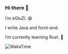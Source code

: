 ### Hi there 👋

I’m eGluZl. 😄

I write Java and fornt-end. 

I’m currently learning Rust. 🌱

<!--
**eGluZl/eGluZl** is a ✨ _special_ ✨ repository because its `README.md` (this file) appears on your GitHub profile.

Here are some ideas to get you started:

- 🔭 I’m currently working on ...
- 🌱 I’m currently learning ...
- 👯 I’m looking to collaborate on ...
- 🤔 I’m looking for help with ...
- 💬 Ask me about ...
- 📫 How to reach me: ...
- 😄 Pronouns: ...
- ⚡ Fun fact: ...
-->


![WakaTime](https://wakatime.com/share/@eGluZl/cc3b3b1e-77ce-46fb-a71c-cc521f522f26.svg)
